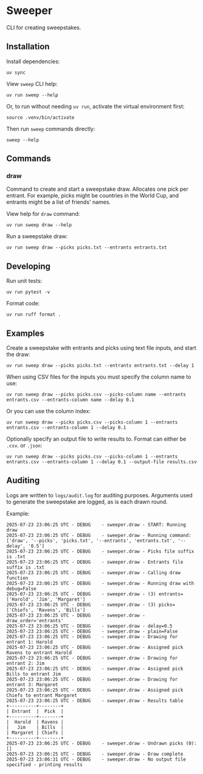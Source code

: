 # Sweeper

CLI for creating sweepstakes.

## Installation

Install dependencies:
```shell
uv sync
```

View `sweep` CLI help:
```shell
uv run sweep --help
```

Or, to run without needing `uv run`, activate the virtual environment first:
```shell
source .venv/bin/activate
```

Then run `sweep` commands directly:
```shell
sweep --help
```

## Commands

### draw

Command to create and start a sweepstake draw. Allocates one pick per entrant. For example, picks might be countries in the World Cup, and entrants might be a list of friends' names.

View help for `draw` command:
```shell
uv run sweep draw --help
```

Run a sweepstake draw:
```shell
uv run sweep draw --picks picks.txt --entrants entrants.txt
```

## Developing

Run unit tests:
```shell
uv run pytest -v
```

Format code:
```shell
uv run ruff format .
```

## Examples

Create a sweepstake with entrants and picks using text file inputs, and start the draw:
```shell
uv run sweep draw --picks picks.txt --entrants entrants.txt --delay 1
```

When using CSV files for the inputs you must specify the column name to use:
```shell
uv run sweep draw --picks picks.csv --picks-column name --entrants entrants.csv --entrants-column name --delay 0.1
```

Or you can use the column index:
```shell
uv run sweep draw --picks picks.csv --picks-column 1 --entrants entrants.csv --entrants-column 1 --delay 0.1
```

Optionally specify an output file to write results to. Format can either be `.csv`. or `.json`:
```shell
uv run sweep draw --picks picks.csv --picks-column 1 --entrants entrants.csv --entrants-column 1 --delay 0.1 --output-file results.csv
```

## Auditing

Logs are written to `logs/audit.log` for auditing purposes. Arguments used to generate the sweepstake are logged, as is each drawn round.

Example:
```log
2025-07-23 23:06:25 UTC - DEBUG    - sweeper.draw - START: Running draw
2025-07-23 23:06:25 UTC - DEBUG    - sweeper.draw - Running command: ['draw', '--picks', 'picks.txt', '--entrants', 'entrants.txt', '--delay', '0.5']
2025-07-23 23:06:25 UTC - DEBUG    - sweeper.draw - Picks file suffix is .txt
2025-07-23 23:06:25 UTC - DEBUG    - sweeper.draw - Entrants file suffix is .txt
2025-07-23 23:06:25 UTC - DEBUG    - sweeper.draw - Calling draw function
2025-07-23 23:06:25 UTC - DEBUG    - sweeper.draw - Running draw with debug=False
2025-07-23 23:06:25 UTC - DEBUG    - sweeper.draw - (3) entrants=['Harold', 'Jim', 'Margaret']
2025-07-23 23:06:25 UTC - DEBUG    - sweeper.draw - (3) picks=['Chiefs', 'Ravens', 'Bills']
2025-07-23 23:06:25 UTC - DEBUG    - sweeper.draw - draw_order='entrants'
2025-07-23 23:06:25 UTC - DEBUG    - sweeper.draw - delay=0.5
2025-07-23 23:06:25 UTC - DEBUG    - sweeper.draw - plain=False
2025-07-23 23:06:25 UTC - DEBUG    - sweeper.draw - Drawing for entrant 1: Harold
2025-07-23 23:06:25 UTC - DEBUG    - sweeper.draw - Assigned pick Ravens to entrant Harold
2025-07-23 23:06:25 UTC - DEBUG    - sweeper.draw - Drawing for entrant 2: Jim
2025-07-23 23:06:25 UTC - DEBUG    - sweeper.draw - Assigned pick Bills to entrant Jim
2025-07-23 23:06:25 UTC - DEBUG    - sweeper.draw - Drawing for entrant 3: Margaret
2025-07-23 23:06:25 UTC - DEBUG    - sweeper.draw - Assigned pick Chiefs to entrant Margaret
2025-07-23 23:06:25 UTC - DEBUG    - sweeper.draw - Results table
+----------+--------+
| Entrant  |  Pick  |
+----------+--------+
|  Harold  | Ravens |
|   Jim    | Bills  |
| Margaret | Chiefs |
+----------+--------+
2025-07-23 23:06:25 UTC - DEBUG    - sweeper.draw - Undrawn picks (0): []
2025-07-23 23:06:25 UTC - DEBUG    - sweeper.draw - Draw complete
2025-07-23 23:06:31 UTC - DEBUG    - sweeper.draw - No output file specified - printing results
```
